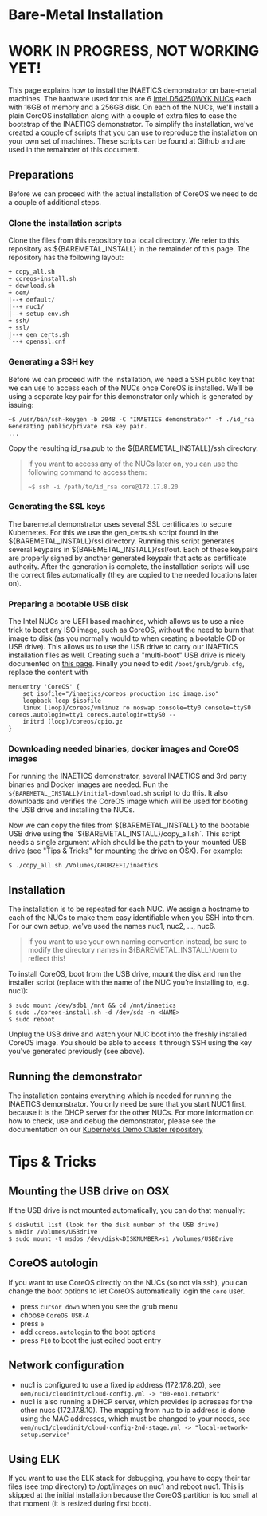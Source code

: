 # Bare-Metal Installation

# WORK IN PROGRESS, NOT WORKING YET!

This page explains how to install the INAETICS demonstrator on bare-metal machines. The hardware used for this are 6 [Intel D54250WYK NUCs](http://www.intel.com/content/www/us/en/nuc/nuc-kit-d54250wyk.html) each with 16GB of memory and a 256GB disk. On each of the NUCs, we'll install a plain CoreOS installation along with a couple of extra files to ease the bootstrap of the INAETICS demonstrator. To simplify the installation, we've created a couple of scripts that you can use to reproduce the installation on your own set of machines. These scripts can be found at Github and are used in the remainder of this document. 

## Preparations

Before we can proceed with the actual installation of CoreOS we need to do a couple of additional steps.

### Clone the installation scripts

Clone the files from this repository to a local directory.
We refer to this repository as ${BAREMETAL_INSTALL} in the remainder of this page. The repository has the following layout:

    + copy_all.sh
    + coreos-install.sh
    + download.sh
    + oem/
    |--+ default/
    |--+ nuc1/
    |--+ setup-env.sh
    + ssh/
    + ssl/
    |--+ gen_certs.sh
    `--+ openssl.cnf

### Generating a SSH key

Before we can proceed with the installation, we need a SSH public key that we can use to access each of the NUCs once CoreOS is installed. We'll be using a separate key pair for this demonstrator only which is generated by issuing:

    ~$ /usr/bin/ssh-keygen -b 2048 -C "INAETICS demonstrator" -f ./id_rsa
    Generating public/private rsa key pair.
    ...

Copy the resulting id_rsa.pub to the ${BAREMETAL_INSTALL}/ssh directory.

> If you want to access any of the NUCs later on, you can use the following command to access them:
>
>`~$ ssh -i /path/to/id_rsa core@172.17.8.20`

### Generating the SSL keys

The baremetal demonstrator uses several SSL certificates to secure Kubernetes. For this we use the gen_certs.sh script found in the ${BAREMETAL_INSTALL}/ssl directory. Running this script generates several keypairs in ${BAREMETAL_INSTALL}/ssl/out. Each of these keypairs are properly signed by another generated keypair that acts as certificate authority. After the generation is complete, the installation scripts will use the correct files automatically (they are copied to the needed locations later on).

### Preparing a bootable USB disk

The Intel NUCs are UEFI based machines, which allows us to use a nice trick to boot any ISO image, such as CoreOS, without the need to burn that image to disk (as you normally would to when creating a bootable CD or USB drive). This allows us to use the USB drive to carry our INAETICS installation files as well. Creating such a "multi-boot" USB drive is nicely documented on [this page](http://ubuntuforums.org/showthread.php?t=2276498). Finally you need to edit `/boot/grub/grub.cfg`, replace the content with

    menuentry 'CoreOS' {
	    set isofile="/inaetics/coreos_production_iso_image.iso"
	    loopback loop $isofile
	    linux (loop)/coreos/vmlinuz ro noswap console=tty0 console=ttyS0 coreos.autologin=tty1 coreos.autologin=ttyS0 --
	    initrd (loop)/coreos/cpio.gz
    }

### Downloading needed binaries, docker images and CoreOS images
For running the INAETICS demonstrator, several INAETICS and 3rd party binaries and Docker images are needed. Run the `${BAREMETAL_INSTALL}/initial-download.sh` script to do this. It also downloads and verifies the CoreOS image which will be used for booting the USB drive and installing the NUCs.

Now we can copy the files from ${BAREMETAL_INSTALL} to the bootable USB drive using the `${BAREMETAL_INSTALL}/copy_all.sh`. This script needs a single argument which should be the path to your mounted USB drive (see "Tips & Tricks" for mounting the drive on OSX). For example:

    $ ./copy_all.sh /Volumes/GRUB2EFI/inaetics

## Installation

The installation is to be repeated for each NUC. We assign a hostname to each of the NUCs to make them easy identifiable when you SSH into them. For our own setup, we've used the names nuc1, nuc2, ..., nuc6.

> If you want to use your own naming convention instead, be sure to modify the directory names in ${BAREMETAL_INSTALL}/oem to reflect this!

To install CoreOS, boot from the USB drive, mount the disk and run the installer script (replace <NAME> with the name of the NUC you’re installing to, e.g. nuc1):

    $ sudo mount /dev/sdb1 /mnt && cd /mnt/inaetics
    $ sudo ./coreos-install.sh -d /dev/sda -n <NAME>
    $ sudo reboot

Unplug the USB drive and watch your NUC boot into the freshly installed CoreOS image. You should be able to access it through SSH using the key you've generated previously (see above).

## Running the demonstrator

The installation contains everything which is needed for running the INAETICS demonstrator. You only need be sure that you start NUC1 first, because it is the DHCP server for the other NUCs. For more information on how to check, use and debug the demonstrator, please see the documentation on our [Kubernetes Demo Cluster repository](https://github.com/INAETICS/kubernetes-demo-cluster)

# Tips & Tricks

## Mounting the USB drive on OSX

If the USB drive is not mounted automatically, you can do that manually:

    $ diskutil list (look for the disk number of the USB drive)    
    $ mkdir /Volumes/USBdrive
    $ sudo mount -t msdos /dev/disk<DISKNUMBER>s1 /Volumes/USBDrive

## CoreOS autologin

If you want to use CoreOS directly on the NUCs (so not via ssh), you can change the boot options to let CoreOS automatically login the `core` user.

- press `cursor down` when you see the grub menu
- choose `CoreOS USR-A`
- press `e`
- add `coreos.autologin` to the boot options
- press `F10` to boot the just edited boot entry

## Network configuration

- nuc1 is configured to use a fixed ip address (172.17.8.20), see `oem/nuc1/cloudinit/cloud-config.yml -> "00-eno1.network"`
- nuc1 is also running a DHCP server, which provides ip adresses for the other nucs (172.17.8.10<nucNr>). The mapping from nuc to ip address is done using the MAC addresses, which must be changed to your needs, see `oem/nuc1/cloudinit/cloud-config-2nd-stage.yml -> "local-network-setup.service"`

## Using ELK

If you want to use the ELK stack for debugging, you have to copy their tar files (see tmp directory) to /opt/images on nuc1 and reboot nuc1. This is skipped at the initial installation because the CoreOS partition is too small at that moment (it is resized during first boot).